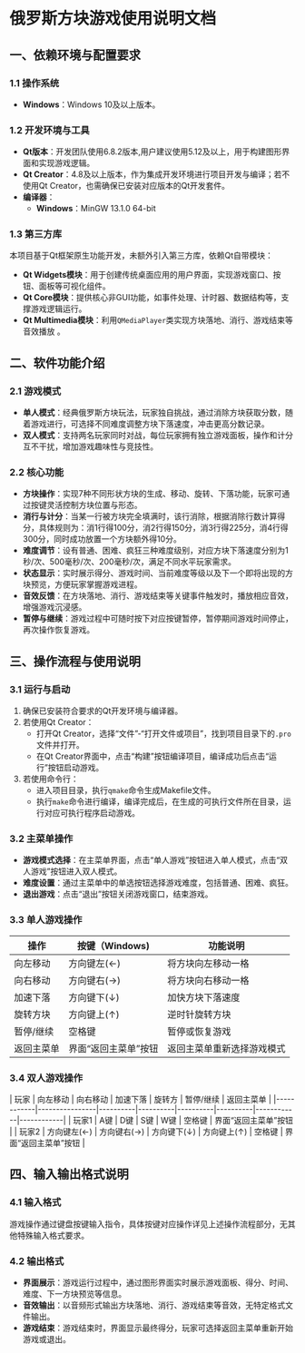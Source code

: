 # 俄罗斯方块游戏使用说明文档
## 一、依赖环境与配置要求
### 1.1 操作系统
- **Windows**：Windows 10及以上版本。

### 1.2 开发环境与工具
- **Qt版本**：开发团队使用6.8.2版本,用户建议使用5.12及以上，用于构建图形界面和实现游戏逻辑。
- **Qt Creator**：4.8及以上版本，作为集成开发环境进行项目开发与编译；若不使用Qt Creator，也需确保已安装对应版本的Qt开发套件。
- **编译器**：
    - **Windows**：MinGW 13.1.0 64-bit

### 1.3 第三方库
本项目基于Qt框架原生功能开发，未额外引入第三方库，依赖Qt自带模块：
- **Qt Widgets模块**：用于创建传统桌面应用的用户界面，实现游戏窗口、按钮、面板等可视化组件。
- **Qt Core模块**：提供核心非GUI功能，如事件处理、计时器、数据结构等，支撑游戏逻辑运行。
- **Qt Multimedia模块**：利用`QMediaPlayer`类实现方块落地、消行、游戏结束等音效播放 。


## 二、软件功能介绍
### 2.1 游戏模式
- **单人模式**：经典俄罗斯方块玩法，玩家独自挑战，通过消除方块获取分数，随着游戏进行，可选择不同难度调整方块下落速度，冲击更高分数记录。
- **双人模式**：支持两名玩家同时对战，每位玩家拥有独立游戏面板，操作和计分互不干扰，增加游戏趣味性与竞技性。

### 2.2 核心功能
- **方块操作**：实现7种不同形状方块的生成、移动、旋转、下落功能，玩家可通过按键灵活控制方块位置与形态。
- **消行与计分**：当某一行被方块完全填满时，该行消除，根据消除行数计算得分，具体规则为：消1行得100分，消2行得150分，消3行得225分，消4行得300分，同时成功放置一个方块额外得10分。
- **难度调节**：设有普通、困难、疯狂三种难度级别，对应方块下落速度分别为1秒/次、500毫秒/次、200毫秒/次，满足不同水平玩家需求。
- **状态显示**：实时展示得分、游戏时间、当前难度等级以及下一个即将出现的方块预览，方便玩家掌握游戏进程。
- **音效反馈**：在方块落地、消行、游戏结束等关键事件触发时，播放相应音效，增强游戏沉浸感。
- **暂停与继续**：游戏过程中可随时按下对应按键暂停，暂停期间游戏时间停止，再次操作恢复游戏。


## 三、操作流程与使用说明
### 3.1 运行与启动
1. 确保已安装符合要求的Qt开发环境与编译器。
2. 若使用Qt Creator：
    - 打开Qt Creator，选择“文件”-“打开文件或项目”，找到项目目录下的`.pro`文件并打开。
    - 在Qt Creator界面中，点击“构建”按钮编译项目，编译成功后点击“运行”按钮启动游戏。
3. 若使用命令行：
    - 进入项目目录，执行`qmake`命令生成Makefile文件。
    - 执行`make`命令进行编译，编译完成后，在生成的可执行文件所在目录，运行对应可执行程序启动游戏。

### 3.2 主菜单操作
- **游戏模式选择**：在主菜单界面，点击“单人游戏”按钮进入单人模式，点击“双人游戏”按钮进入双人模式。
- **难度设置**：通过主菜单中的单选按钮选择游戏难度，包括普通、困难、疯狂。
- **退出游戏**：点击“退出”按钮关闭游戏窗口，结束游戏。

### 3.3 单人游戏操作
| 操作        |        按键（Windows)        |        功能说明              |
|--------------|--------------------------|----------------------------------|
| 向左移动     |        方向键左(←)        |    将方块向左移动一格           |
| 向右移动     |        方向键右(→)        |    将方块向右移动一格           |
| 加速下落     |        方向键下(↓)        |    加快方块下落速度             |
| 旋转方块     |        方向键上(↑)        |    逆时针旋转方块               |
| 暂停/继续    |        空格键             |    暂停或恢复游戏               |
| 返回主菜单   |    界面“返回主菜单”按钮    |    返回主菜单重新选择游戏模式    |

### 3.4 双人游戏操作
|    玩家    |    向左移动    |    向右移动    |    加速下落    |    旋转方    |    暂停/继续    |    返回主菜单    |
|------------|----------------|----------|----------|----------|----------|------------|------------|
|    玩家1    |    A键    |    D键    |    S键    |    W键    |    空格键    |    界面“返回主菜单”按钮    |
|    玩家2    |    方向键左(←)    |    方向键右(→)    |    方向键下(↓)    |    方向键上(↑)    |    空格键    |    界面“返回主菜单”按钮    |


## 四、输入输出格式说明
### 4.1 输入格式
游戏操作通过键盘按键输入指令，具体按键对应操作详见上述操作流程部分，无其他特殊输入格式要求。

### 4.2 输出格式
- **界面展示**：游戏运行过程中，通过图形界面实时展示游戏面板、得分、时间、难度、下一方块预览等信息。
- **音效输出**：以音频形式输出方块落地、消行、游戏结束等音效，无特定格式文件输出。
- **游戏结束**：游戏结束时，界面显示最终得分，玩家可选择返回主菜单重新开始游戏或退出。 
